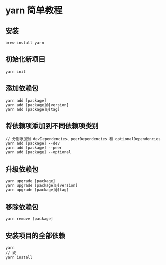 # yarn 简单教程

## 安装

    brew install yarn

## 初始化新项目

    yarn init

## 添加依赖包

    yarn add [package]
    yarn add [package]@[version]
    yarn add [package]@[tag]

## 将依赖项添加到不同依赖项类别

    // 分别添加到 devDependencies、peerDependencies 和 optionalDependencies
    yarn add [package] --dev
    yarn add [package] --peer
    yarn add [package] --optional

## 升级依赖包

    yarn upgrade [package]
    yarn upgrade [package]@[version]
    yarn upgrade [package]@[tag]

## 移除依赖包

    yarn remove [package]

## 安装项目的全部依赖

    yarn
    // 或
    yarn install
